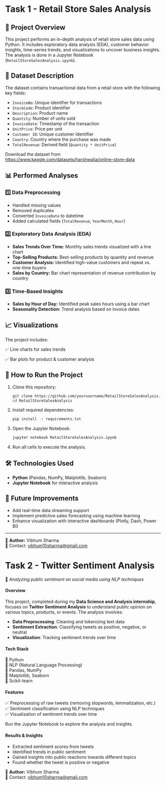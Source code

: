 # Task 1 - Retail Store Sales Analysis

## 📌 Project Overview
This project performs an in-depth analysis of retail store sales data using Python. It includes exploratory data analysis (EDA), customer behavior insights, time-series trends, and visualizations to uncover business insights. The analysis is done in a Jupyter Notebook (`RetailStoreSalesAnalysis.ipynb`).

## 📂 Dataset Description
The dataset contains transactional data from a retail store with the following key fields:
- `InvoiceNo`: Unique identifier for transactions
- `StockCode`: Product identifier
- `Description`: Product name
- `Quantity`: Number of units sold
- `InvoiceDate`: Timestamp of the transaction
- `UnitPrice`: Price per unit
- `Customer ID`: Unique customer identifier
- `Country`: Country where the purchase was made
- `TotalRevenue`: Derived field (`Quantity * UnitPrice`)

Download the dataset from https://www.kaggle.com/datasets/harshwalia/online-store-data

## 📊 Performed Analyses
### 1️⃣ Data Preprocessing
- Handled missing values
- Removed duplicates
- Converted `InvoiceDate` to datetime
- Added calculated fields (`TotalRevenue`, `YearMonth`, `Hour`)

### 2️⃣ Exploratory Data Analysis (EDA)
- **Sales Trends Over Time:** Monthly sales trends visualized with a line chart
- **Top-Selling Products:** Best-selling products by quantity and revenue
- **Customer Analysis:** Identified high-value customers and repeat vs. one-time buyers
- **Sales by Country:** Bar chart representation of revenue contribution by country

### 3️⃣ Time-Based Insights
- **Sales by Hour of Day:** Identified peak sales hours using a bar chart
- **Seasonality Detection:** Trend analysis based on invoice dates


## 📈 Visualizations
The project includes:

✅ Line charts for sales trends

✅ Bar plots for product & customer analysis

## 🚀 How to Run the Project
1. Clone this repository:
   ```sh
   git clone https://github.com/yourusername/RetailStoreSalesAnalysis.git
   cd RetailStoreSalesAnalysis
   ```
2. Install required dependencies:
   ```sh
   pip install -r requirements.txt
   ```
3. Open the Jupyter Notebook:
   ```sh
   jupyter notebook RetailStoreSalesAnalysis.ipynb
   ```
4. Run all cells to execute the analysis.

## 🛠 Technologies Used
- **Python** (Pandas, NumPy, Matplotlib, Seaborn)
- **Jupyter Notebook** for interactive analysis

## 📌 Future Improvements
- Add real-time data streaming support
- Implement predictive sales forecasting using machine learning
- Enhance visualization with interactive dashboards (Plotly, Dash, Power BI)

---
📌 **Author:** Vibhum Sharma  
📧 Contact: vibhum10sharma@gmail.com

# Task 2 - Twitter Sentiment Analysis
🚀 *Analyzing public sentiment on social media using NLP techniques*  

#### Overview
This project, completed during my **Data Science and Analysis internship**, focuses on **Twitter Sentiment Analysis** to understand public opinion on various topics, products, or events. The analysis involves:  
- **Data Preprocessing**: Cleaning and tokenizing text data  
- **Sentiment Extraction**: Classifying tweets as positive, negative, or neutral  
- **Visualization**: Tracking sentiment trends over time  

#### **Tech Stack**  
🔹 Python  
🔹 NLP (Natural Language Processing)  
🔹 Pandas, NumPy  
🔹 Matplotlib, Seaborn  
🔹 Scikit-learn  

#### **Features**  
✅ Preprocessing of raw tweets (removing stopwords, lemmatization, etc.)  
✅ Sentiment classification using NLP techniques  
✅ Visualization of sentiment trends over time  

Run the Jupyter Notebook to explore the analysis and insights.  

#### **Results & Insights**  
- Extracted sentiment scores from tweets  
- Identified trends in public sentiment  
- Gained insights into public reactions towards different topics
- Found whether the tweet is positive or negative

📌 **Author:** Vibhum Sharma  
📧 Contact: vibhum10sharma@gmail.com
